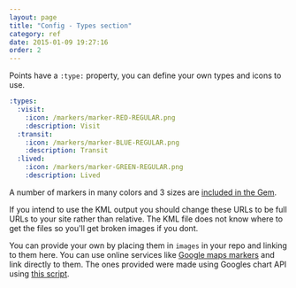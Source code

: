 ```yaml
---
layout: page
title: "Config - Types section"
category: ref
date: 2015-01-09 19:27:16
order: 2
---
```


Points have a ```:type:``` property, you can define your own types and icons to use.

```YAML
:types:
  :visit:
    :icon: /markers/marker-RED-REGULAR.png
    :description: Visit
  :transit:
    :icon: /markers/marker-BLUE-REGULAR.png
    :description: Transit
  :lived:
    :icon: /markers/marker-GREEN-REGULAR.png
    :description: Lived
```

A number of markers in many colors and 3 sizes are [included in the Gem](https://github.com/ripienaar/travlrmap/tree/master/public/markers).

If you intend to use the KML output you should change these URLs to be full URLs to your site rather than relative.  The KML file does not know where to get the files so you'll get broken images if you dont.

You can provide your own by placing them in ```images``` in your repo and linking to them here. You can use online services like [Google maps markers](http://www.googlemapsmarkers.com/) and link directly to them. The ones provided were made using Googles chart API using [this script](https://github.com/ripienaar/travlrmap/blob/d9cba39011256437715d64fc4d1fa3c76c09cfdf/scripts/generate-markers.rb).

